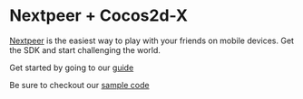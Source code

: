 # Nextpeer + Cocos2d-X

[Nextpeer](http://nextpeer.com) is the easiest way to play with your friends on mobile devices. Get the SDK and start challenging the world.

Get started by going to our [guide](https://nextpeer.atlassian.net/wiki/display/NS/Cocos2d-x)

Be sure to checkout our [sample code](https://github.com/Nextpeer/Nextpeer-Cocos2dx-Sample)
